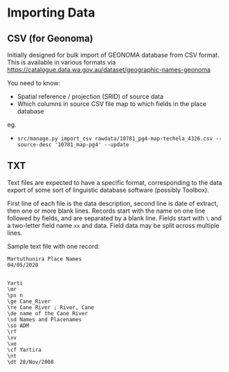 Importing Data
==============

## CSV (for Geonoma)

Initially designed for bulk import of GEONOMA database from CSV format. This is available in various formats via https://catalogue.data.wa.gov.au/dataset/geographic-names-geonoma

You need to know:
- Spatial reference / projection (SRID) of source data
- Which columns in source CSV file map to which fields in the place database

eg.
- `src/manage.py import_csv rawdata/10781_pg4-map-techela_4326.csv --source-desc '10781_map-pg4' --update`

## TXT

Text files are expected to have a specific format, corresponding to the data export of some sort of linguistic database software (possibly Toolbox).

First line of each file is the data description, second line is date of extract, then one or more blank lines.
Records start with the name on one line followed by fields, and are separated by a blank line.
Fields start with `\` and a two-letter field name `xx` and data. Field data may be split across multiple lines.

Sample text file with one record:
```
Martuthunira Place Names
04/05/2020


Yarti
\mr
\ps n
\ge Cane_River
\re Cane River ; River, Cane
\de name of the Cane River
\sd Names and Placenames
\so ADM
\rf
\xv
\xe
\cf Yartira
\nt
\dt 28/Nov/2008
```
